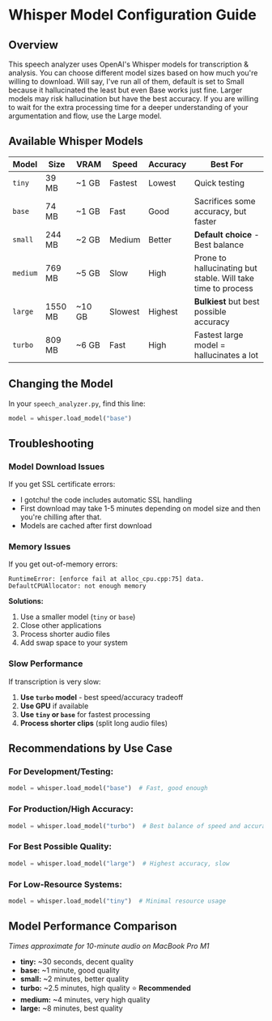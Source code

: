 # Whisper Model Configuration Guide

## Overview
This speech analyzer uses OpenAI's Whisper models for transcription & analysis. You can choose different model sizes based on how much you're willing to download. Will say, I've run all of them, default is set to Small because it hallucinated the least but even Base works just fine. Larger models may risk hallucination but have the best accuracy. If you are willing to wait for the extra processing time for a deeper understanding of your argumentation and flow, use the Large model.

## Available Whisper Models
| Model | Size | VRAM | Speed | Accuracy | Best For |
|-------|------|------|-------|----------|----------|
| `tiny` | 39 MB | ~1 GB | Fastest | Lowest | Quick testing |
| `base` | 74 MB | ~1 GB | Fast | Good | Sacrifices some accuracy, but faster |
| `small` | 244 MB | ~2 GB | Medium | Better | **Default choice** - Best balance |
| `medium` | 769 MB | ~5 GB | Slow | High | Prone to hallucinating but stable. Will take time to process |
| `large` | 1550 MB | ~10 GB | Slowest | Highest | **Bulkiest** but best possible accuracy |
| `turbo` | 809 MB | ~6 GB | Fast | High | Fastest large model = hallucinates a lot |

## Changing the Model
In your `speech_analyzer.py`, find this line:
```python
model = whisper.load_model("base")
```
## Troubleshooting

### Model Download Issues
If you get SSL certificate errors:
- I gotchu! the code includes automatic SSL handling
- First download may take 1-5 minutes depending on model size and then you're chilling after that.
- Models are cached after first download

### Memory Issues
If you get out-of-memory errors:
```
RuntimeError: [enforce fail at alloc_cpu.cpp:75] data. DefaultCPUAllocator: not enough memory
```

**Solutions:**
1. Use a smaller model (`tiny` or `base`)
2. Close other applications
3. Process shorter audio files
4. Add swap space to your system

### Slow Performance
If transcription is very slow:
1. **Use `turbo` model** - best speed/accuracy tradeoff
2. **Use GPU** if available
3. **Use `tiny` or `base`** for fastest processing
4. **Process shorter clips** (split long audio files)

## Recommendations by Use Case

### For Development/Testing:
```python
model = whisper.load_model("base")  # Fast, good enough
```

### For Production/High Accuracy:
```python
model = whisper.load_model("turbo")  # Best balance of speed and accuracy
```

### For Best Possible Quality:
```python
model = whisper.load_model("large")  # Highest accuracy, slow
```

### For Low-Resource Systems:
```python
model = whisper.load_model("tiny")  # Minimal resource usage
```

## Model Performance Comparison
*Times approximate for 10-minute audio on MacBook Pro M1*

- **tiny:** ~30 seconds, decent quality
- **base:** ~1 minute, good quality  
- **small:** ~2 minutes, better quality
- **turbo:** ~2.5 minutes, high quality ⭐ **Recommended**
- **medium:** ~4 minutes, very high quality
- **large:** ~8 minutes, best quality